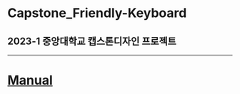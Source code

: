 # Capstone_Friendly-Keyboard
## 2023-1 중앙대학교 캡스톤디자인 프로젝트
--------------------
# [Manual](https://github.com/CAU-CAPSTONE-2-Friendly-Keyboard/Assets/blob/main/FriendlyKeyboard%20%EB%A7%A4%EB%89%B4%EC%96%BC.pdf)
